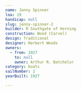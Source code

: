 ```yaml
---
name: Jenny Spinner
loa: 19
handicap: null
slug: jenny-spinner-2
builder: R Southgate of Horning
construction: Wood (Carvel)
design: Traditional
designer: Herbert Woods
owners:
  - from: 1927
    to: null
    owner: Arthur R. Batchelor
category: boats
sailNumber: 2
yearBuilt: 1927

---
```

